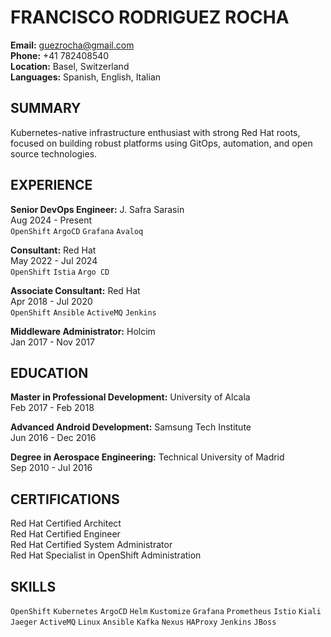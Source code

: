 # FRANCISCO RODRIGUEZ ROCHA

**Email:** guezrocha@gmail.com  
**Phone:** +41 782408540  
**Location:** Basel, Switzerland  
**Languages:** Spanish, English, Italian  

## SUMMARY

Kubernetes-native infrastructure enthusiast with strong Red Hat roots, focused on building robust platforms using GitOps, automation, and open source technologies.

## EXPERIENCE

**Senior DevOps Engineer:** J. Safra Sarasin  
Aug 2024 - Present  
`OpenShift` `ArgoCD` `Grafana` `Avaloq`  

**Consultant:** Red Hat  
May 2022 - Jul 2024  
`OpenShift` `Istia` `Argo CD`  

**Associate Consultant:** Red Hat  
Apr 2018 - Jul 2020  
`OpenShift` `Ansible` `ActiveMQ` `Jenkins`  

**Middleware Administrator:** Holcim   
Jan 2017 - Nov 2017  

## EDUCATION

**Master in Professional Development:** University of Alcala  
Feb 2017 - Feb 2018  

**Advanced Android Development:** Samsung Tech Institute  
Jun 2016 - Dec 2016  

**Degree in Aerospace Engineering:** Technical University of Madrid  
Sep 2010 - Jul 2016  

## CERTIFICATIONS

Red Hat Certified Architect  
Red Hat Certified Engineer  
Red Hat Certified System Administrator  
Red Hat Specialist in OpenShift Administration  

## SKILLS

`OpenShift` `Kubernetes` `ArgoCD` `Helm` `Kustomize` `Grafana` `Prometheus` `Istio` `Kiali` `Jaeger` `ActiveMQ` `Linux` `Ansible` `Kafka` `Nexus` `HAProxy` `Jenkins` `JBoss`
